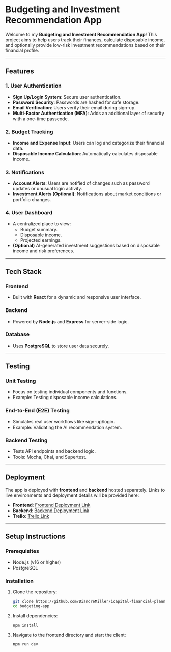 # Budgeting and Investment Recommendation App

Welcome to my **Budgeting and Investment Recommendation App**! This project aims to help users track their finances, calculate disposable income, and optionally provide low-risk investment recommendations based on their financial profile.

---

## Features

### **1. User Authentication**
- **Sign Up/Login System**: Secure user authentication.
- **Password Security**: Passwords are hashed for safe storage.
- **Email Verification**: Users verify their email during sign-up.
- **Multi-Factor Authentication (MFA)**: Adds an additional layer of security with a one-time passcode.

### **2. Budget Tracking**
- **Income and Expense Input**: Users can log and categorize their financial data.
- **Disposable Income Calculation**: Automatically calculates disposable income.

### **3. Notifications**
- **Account Alerts**: Users are notified of changes such as password updates or unusual login activity.
- **Investment Alerts (Optional)**: Notifications about market conditions or portfolio changes.

### **4. User Dashboard**
- A centralized place to view:
  - Budget summary.
  - Disposable income.
  - Projected earnings.
- **(Optional)** AI-generated investment suggestions based on disposable income and risk preferences.

---

## Tech Stack

### **Frontend**
- Built with **React** for a dynamic and responsive user interface.

### **Backend**
- Powered by **Node.js** and **Express** for server-side logic.

### **Database**
- Uses **PostgreSQL** to store user data securely.

---

## Testing

### **Unit Testing**
- Focus on testing individual components and functions.
- Example: Testing disposable income calculations.

### **End-to-End (E2E) Testing**
- Simulates real user workflows like sign-up/login.
- Example: Validating the AI recommendation system.

### **Backend Testing**
- Tests API endpoints and backend logic.
- Tools: Mocha, Chai, and Supertest.

---

## Deployment
The app is deployed with **frontend** and **backend** hosted separately. Links to live environments and deployment details will be provided here:

- **Frontend**: [Frontend Deployment Link](https://icapital-frontend.netlify.app/)
- **Backend**: [Backend Deployment Link](https://icapital-financial-planner-backend.onrender.com/)
- **Trello**: [Trello Link](https://trello.com/b/0KZf9ePw/icapital)

---

## Setup Instructions

### **Prerequisites**
- Node.js (v16 or higher)
- PostgreSQL

### **Installation**
1. Clone the repository:
   ```bash
   git clone https://github.com/DiandreMiller/icapital-financial-planner-front-end.git
   cd budgeting-app

2. Install dependencies:
    ```bash
    npm install


3. Navigate to the frontend directory and start the client:
    ```bash
    npm run dev
